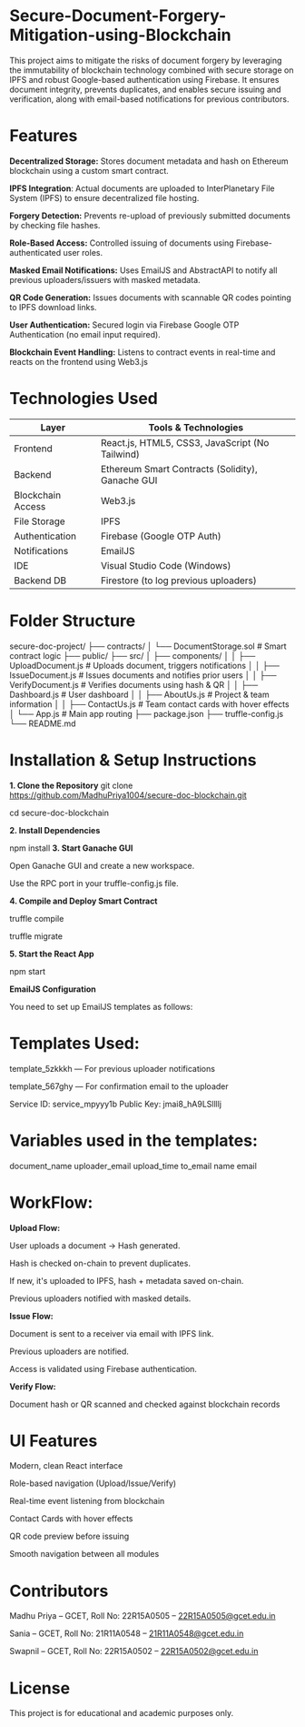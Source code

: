# Secure-Document-Forgery-Mitigation-using-Blockchain
This project aims to mitigate the risks of document forgery by leveraging the immutability of blockchain technology combined with secure storage on IPFS and robust Google-based authentication using Firebase. It ensures document integrity, prevents duplicates, and enables secure issuing and verification, along with email-based notifications for previous contributors.

# Features

**Decentralized Storage:** Stores document metadata and hash on Ethereum blockchain using a custom smart contract.

**IPFS Integration**: Actual documents are uploaded to InterPlanetary File System (IPFS) to ensure decentralized file hosting.

**Forgery Detection:** Prevents re-upload of previously submitted documents by checking file hashes.

**Role-Based Access:** Controlled issuing of documents using Firebase-authenticated user roles.

**Masked Email Notifications:** Uses EmailJS and AbstractAPI to notify all previous uploaders/issuers with masked metadata.

**QR Code Generation:** Issues documents with scannable QR codes pointing to IPFS download links.

**User Authentication:** Secured login via Firebase Google OTP Authentication (no email input required).

**Blockchain Event Handling:** Listens to contract events in real-time and reacts on the frontend using Web3.js

# Technologies Used

| Layer             | Tools & Technologies                             |
| ----------------- | ------------------------------------------------ |
| Frontend          | React.js, HTML5, CSS3, JavaScript (No Tailwind)  |
| Backend           | Ethereum Smart Contracts (Solidity), Ganache GUI |
| Blockchain Access | Web3.js                                          |
| File Storage      | IPFS                                             |
| Authentication    | Firebase (Google OTP Auth)                       |
| Notifications     | EmailJS                                          |
| IDE               | Visual Studio Code (Windows)                     |
| Backend DB        | Firestore (to log previous uploaders)            | 

# Folder Structure

secure-doc-project/
├── contracts/
│   └── DocumentStorage.sol          # Smart contract logic
├── public/
├── src/
│   ├── components/
│   │   ├── UploadDocument.js        # Uploads document, triggers notifications
│   │   ├── IssueDocument.js         # Issues documents and notifies prior users
│   │   ├── VerifyDocument.js        # Verifies documents using hash & QR
│   │   ├── Dashboard.js             # User dashboard
│   │   ├── AboutUs.js               # Project & team information
│   │   ├── ContactUs.js             # Team contact cards with hover effects
│   └── App.js                       # Main app routing
├── package.json
├── truffle-config.js
└── README.md

# Installation & Setup Instructions

**1. Clone the Repository**
   git clone https://github.com/MadhuPriya1004/secure-doc-blockchain.git
   
   cd secure-doc-blockchain
   
**2. Install Dependencies**

   npm install
**3. Start Ganache GUI**

   Open Ganache GUI and create a new workspace.
   
   Use the RPC port in your truffle-config.js file.
   
**4. Compile and Deploy Smart Contract**

   truffle compile
   
   truffle migrate
   
**5. Start the React App**

   npm start

**EmailJS Configuration**

   You need to set up EmailJS templates as follows:

# Templates Used:

template_5zkkkh — For previous uploader notifications

template_567ghy — For confirmation email to the uploader

Service ID: service_mpyyy1b
Public Key: jmai8_hA9LSllllj

# Variables used in the templates:
document_name
uploader_email
upload_time
to_email
name
email

# WorkFlow:
**Upload Flow:**

User uploads a document → Hash generated.

Hash is checked on-chain to prevent duplicates.

If new, it's uploaded to IPFS, hash + metadata saved on-chain.

Previous uploaders notified with masked details.

**Issue Flow:**

Document is sent to a receiver via email with IPFS link.

Previous uploaders are notified.

Access is validated using Firebase authentication.

**Verify Flow:**

Document hash or QR scanned and checked against blockchain records

# UI Features
Modern, clean React interface

Role-based navigation (Upload/Issue/Verify)

Real-time event listening from blockchain

Contact Cards with hover effects

QR code preview before issuing

Smooth navigation between all modules

# Contributors
Madhu Priya – GCET, Roll No: 22R15A0505 – 22R15A0505@gcet.edu.in

Sania – GCET, Roll No: 21R11A0548 – 21R11A0548@gcet.edu.in

Swapnil – GCET, Roll No: 22R15A0502 – 22R15A0502@gcet.edu.in

 # License
This project is for educational and academic purposes only.


